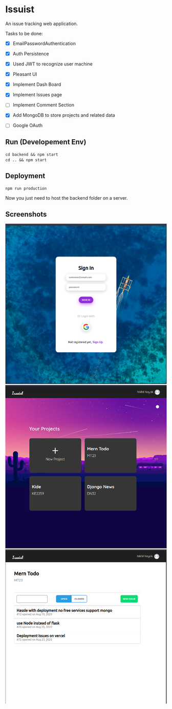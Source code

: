 # Issuist

An issue tracking web application.

Tasks to be done:

 - [x] EmailPasswordAuthentication
 - [x] Auth Persistence
 - [x] Used JWT to recognize user machine
 - [x] Pleasant UI
 - [x] Implement Dash Board
 - [x] Implement Issues page
 - [ ] Implement Comment Section
 - [x] Add MongoDB to store projects and related data
 - [ ] Google OAuth


## Run (Developement Env)

`cd backend && npm start`<br/>
`cd .. && npm start`

## Deployment

`npm run production`

Now you just need to host the backend folder on a server.

## Screenshots

![ss1](/res/ss1.png)
![ss2](/res/ss2.png)
![ss3](/res/ss3.png)
